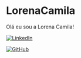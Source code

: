 # LorenaCamila

Olá eu sou  a Lorena Camila!

[![LinkedIn](https://img.shields.io/badge/LinkedIn-0077B5?style=for-the-badge&logo=linkedin&logoColor=white)](https://www.linkedin.com/in/lorena-camila-de-almeida-lopes-51a441240/) 

[![GitHub](https://img.shields.io/badge/GitHub-100000?style=for-the-badge&logo=github&logoColor=white)](https://github.com/LorenaCamila)
